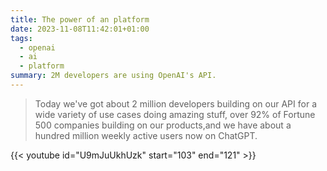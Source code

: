 ```yaml
---
title: The power of an platform
date: 2023-11-08T11:42:01+01:00
tags:
  - openai
  - ai
  - platform
summary: 2M developers are using OpenAI's API.
---
```

> Today we've got about 2 million developers building on our API for a wide variety of use cases doing amazing stuff, over 92% of Fortune 500 companies building on our products,and we have about a hundred million weekly active users now on ChatGPT.

{{< youtube id="U9mJuUkhUzk" start="103" end="121" >}}